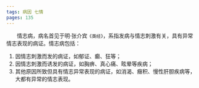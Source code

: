 ```yaml
---
tags: 病因 七情
pages: 135
---
```

&emsp;&emsp;情志病，病名首见于明·张介宾`《类经》`，系指发病与情志刺激有关，具有异常情志表现的病证。情志病包括：

1. 因情志刺激而发的病证，如郁证、癫、狂等；
2. 因情志刺激而诱发的病证，如胸痹、真心痛、眩晕等疾病；
3. 其他原因所致但具有情志异常表现的病证，如消渴、癥积、慢性肝胆疾病等，大都有异常的情志表现。
